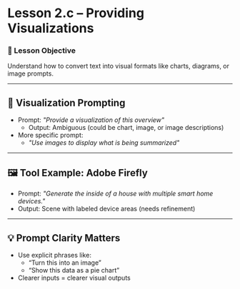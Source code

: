 # Lesson 2.c – Providing Visualizations

### 🎯 Lesson Objective
Understand how to convert text into visual formats like charts, diagrams, or image prompts.

---

## 🧠 Visualization Prompting

- Prompt: _"Provide a visualization of this overview"_  
  - Output: Ambiguous (could be chart, image, or image descriptions)
- More specific prompt:  
  - _"Use images to display what is being summarized"_

---

## 🖼️ Tool Example: Adobe Firefly

- Prompt: _"Generate the inside of a house with multiple smart home devices."_
- Output: Scene with labeled device areas (needs refinement)

---

## 💡 Prompt Clarity Matters

- Use explicit phrases like:
  - “Turn this into an image”
  - “Show this data as a pie chart”
- Clearer inputs = clearer visual outputs
